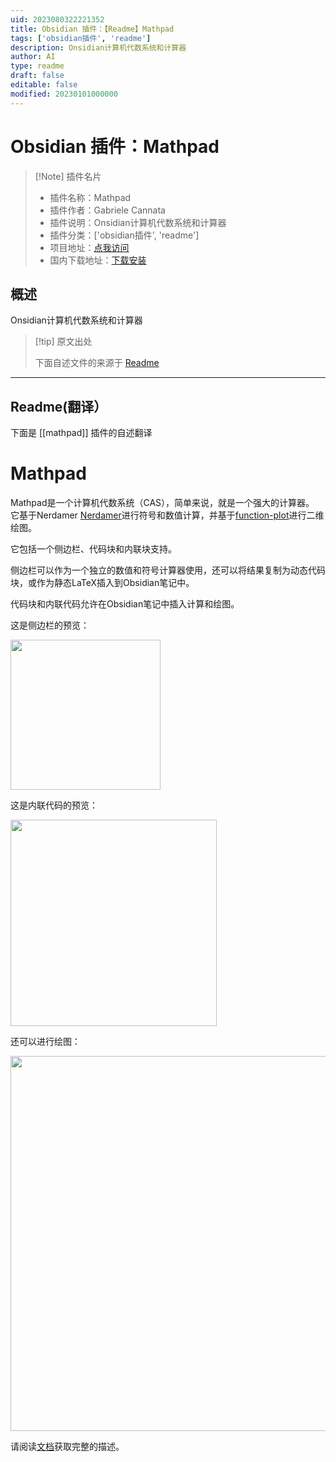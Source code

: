 ```yaml
---
uid: 2023080322221352
title: Obsidian 插件：【Readme】Mathpad
tags: ['obsidian插件', 'readme']
description: Onsidian计算机代数系统和计算器
author: AI
type: readme
draft: false
editable: false
modified: 20230101000000
---
```


# Obsidian 插件：Mathpad

> [!Note] 插件名片
> - 插件名称：Mathpad
> - 插件作者：Gabriele Cannata
> - 插件说明：Onsidian计算机代数系统和计算器
> - 插件分类：['obsidian插件', 'readme']
> - 项目地址：[点我访问](https://github.com/Canna71/obsidian-mathpad)
> - 国内下载地址：[下载安装](https://pkmer.cn/products/plugin/pluginMarket/?mathpad)

## 概述

Onsidian计算机代数系统和计算器



> [!tip] 原文出处
> 
>下面自述文件的来源于 [Readme](https://ghproxy.net/https://raw.githubusercontent.com/Canna71/obsidian-mathpad/master/README.md)
> 

---

## Readme(翻译）

下面是 [[mathpad]] 插件的自述翻译


# Mathpad

Mathpad是一个计算机代数系统（CAS），简单来说，就是一个强大的计算器。
它基于Nerdamer [Nerdamer](https://nerdamer.com/)进行符号和数值计算，并基于[function-plot](https://mauriciopoppe.github.io/function-plot/)进行二维绘图。

它包括一个侧边栏、代码块和内联块支持。

侧边栏可以作为一个独立的数值和符号计算器使用，还可以将结果复制为动态代码块，或作为静态LaTeX插入到Obsidian笔记中。

代码块和内联代码允许在Obsidian笔记中插入计算和绘图。

这是侧边栏的预览：

<img src="docs/sidebar-01.gif" width="240" >

这是内联代码的预览：

<img src="docs/inline-code-05.gif" width="330" >

还可以进行绘图：

<img src="docs/plot_tangents_01.png" width="600" >

请阅读[文档](docs/main.md)获取完整的描述。



